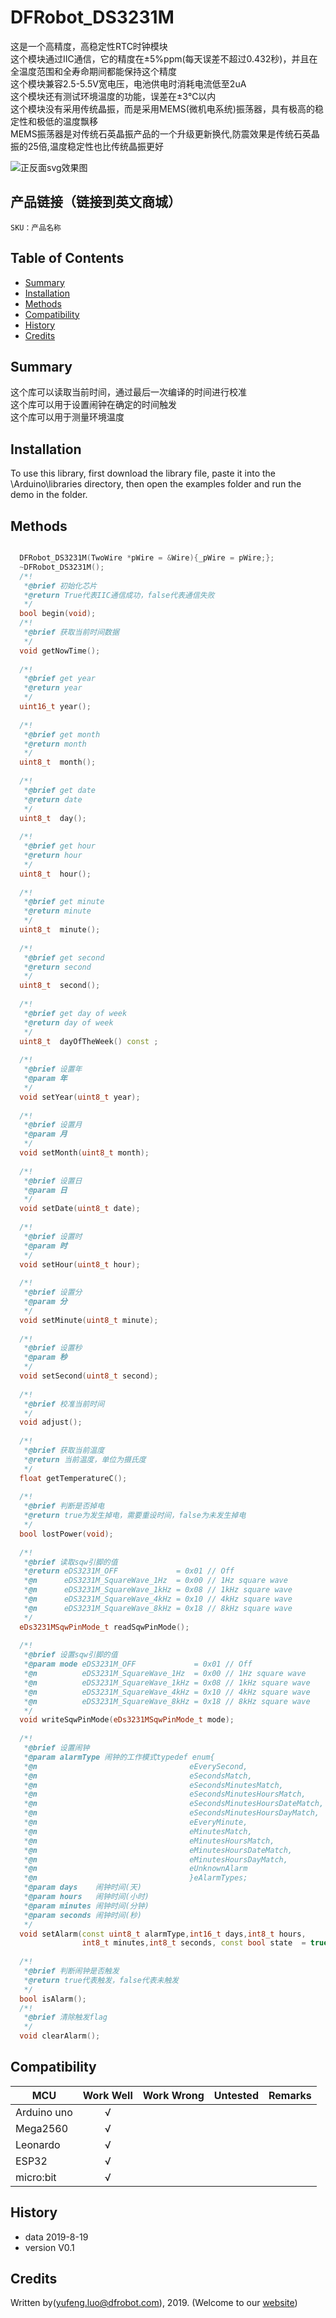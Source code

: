 # DFRobot_DS3231M
这是一个高精度，高稳定性RTC时钟模块<br>
这个模块通过IIC通信，它的精度在±5%ppm(每天误差不超过0.432秒)，并且在全温度范围和全寿命期间都能保持这个精度<br>
这个模块兼容2.5-5.5V宽电压，电池供电时消耗电流低至2uA<br>
这个模块还有测试环境温度的功能，误差在±3℃以内<br>
这个模块没有采用传统晶振，而是采用MEMS(微机电系统)振荡器，具有极高的稳定性和极低的温度飘移<br>
MEMS振荡器是对传统石英晶振产品的一个升级更新换代,防震效果是传统石英晶振的25倍,温度稳定性也比传统晶振更好<br>


![正反面svg效果图](https://github.com/ouki-wang/DFRobot_Sensor/raw/master/resources/images/SEN0245svg1.png)


## 产品链接（链接到英文商城）
    SKU：产品名称
   
## Table of Contents

* [Summary](#summary)
* [Installation](#installation)
* [Methods](#methods)
* [Compatibility](#compatibility)
* [History](#history)
* [Credits](#credits)

## Summary

这个库可以读取当前时间，通过最后一次编译的时间进行校准<br>
这个库可以用于设置闹钟在确定的时间触发<br>
这个库可以用于测量环境温度<br>

## Installation

To use this library, first download the library file, paste it into the \Arduino\libraries directory, then open the examples folder and run the demo in the folder.

## Methods

```C++

  DFRobot_DS3231M(TwoWire *pWire = &Wire){_pWire = pWire;};
  ~DFRobot_DS3231M();
  /*!
   *@brief 初始化芯片
   *@return True代表IIC通信成功，false代表通信失败
   */
  bool begin(void);
  /*!
   *@brief 获取当前时间数据
   */
  void getNowTime();
  
  /*!
   *@brief get year
   *@return year
   */
  uint16_t year();
  
  /*!
   *@brief get month
   *@return month
   */
  uint8_t  month();
  
  /*!
   *@brief get date
   *@return date
   */
  uint8_t  day();
  
  /*!
   *@brief get hour
   *@return hour
   */
  uint8_t  hour();
  
  /*!
   *@brief get minute
   *@return minute
   */
  uint8_t  minute();
  
  /*!
   *@brief get second
   *@return second
   */
  uint8_t  second();
  
  /*!
   *@brief get day of week
   *@return day of week
   */
  uint8_t  dayOfTheWeek() const ;
  
  /*!
   *@brief 设置年
   *@param 年
   */
  void setYear(uint8_t year);
  
  /*!
   *@brief 设置月
   *@param 月
   */
  void setMonth(uint8_t month);
  
  /*!
   *@brief 设置日
   *@param 日
   */
  void setDate(uint8_t date);
  
  /*!
   *@brief 设置时
   *@param 时
   */
  void setHour(uint8_t hour);
  
  /*!
   *@brief 设置分
   *@param 分
   */
  void setMinute(uint8_t minute);
  
  /*!
   *@brief 设置秒
   *@param 秒
   */
  void setSecond(uint8_t second);
  
  /*!
   *@brief 校准当前时间
   */
  void adjust();
  
  /*!
   *@brief 获取当前温度
   *@return 当前温度，单位为摄氏度
   */
  float getTemperatureC();
  
  /*!
   *@brief 判断是否掉电
   *@return true为发生掉电，需要重设时间，false为未发生掉电
   */
  bool lostPower(void);
  
  /*!
   *@brief 读取sqw引脚的值
   *@return eDS3231M_OFF             = 0x01 // Off
   *@n      eDS3231M_SquareWave_1Hz  = 0x00 // 1Hz square wave
   *@n      eDS3231M_SquareWave_1kHz = 0x08 // 1kHz square wave
   *@n      eDS3231M_SquareWave_4kHz = 0x10 // 4kHz square wave
   *@n      eDS3231M_SquareWave_8kHz = 0x18 // 8kHz square wave
   */
  eDs3231MSqwPinMode_t readSqwPinMode();
  
  /*!
   *@brief 设置sqw引脚的值
   *@param mode eDS3231M_OFF             = 0x01 // Off
   *@n          eDS3231M_SquareWave_1Hz  = 0x00 // 1Hz square wave
   *@n          eDS3231M_SquareWave_1kHz = 0x08 // 1kHz square wave
   *@n          eDS3231M_SquareWave_4kHz = 0x10 // 4kHz square wave
   *@n          eDS3231M_SquareWave_8kHz = 0x18 // 8kHz square wave
   */
  void writeSqwPinMode(eDs3231MSqwPinMode_t mode);
  
  /*!
   *@brief 设置闹钟
   *@param alarmType 闹钟的工作模式typedef enum{
   *@n                                  eEverySecond,                         //repeat
   *@n                                  eSecondsMatch,                        //repeat
   *@n                                  eSecondsMinutesMatch,                 //repeat
   *@n                                  eSecondsMinutesHoursMatch,            //repeat
   *@n                                  eSecondsMinutesHoursDateMatch,        //repeat
   *@n                                  eSecondsMinutesHoursDayMatch,         //repeat
   *@n                                  eEveryMinute,                         //repeat
   *@n                                  eMinutesMatch,                        //repeat
   *@n                                  eMinutesHoursMatch,                   //repeat
   *@n                                  eMinutesHoursDateMatch,               //repeat
   *@n                                  eMinutesHoursDayMatch,                //repeat
   *@n                                  eUnknownAlarm
   *@n                                  }eAlarmTypes;
   *@param days    闹钟时间(天)
   *@param hours   闹钟时间(小时)
   *@param minutes 闹钟时间(分钟)
   *@param seconds 闹钟时间(秒)
   */
  void setAlarm(const uint8_t alarmType,int16_t days,int8_t hours,
                int8_t minutes,int8_t seconds, const bool state  = true);
  
  /*!
   *@brief 判断闹钟是否触发
   *@return true代表触发，false代表未触发
   */
  bool isAlarm();
  /*!
   *@brief 清除触发flag
   */
  void clearAlarm();
```

## Compatibility

MCU                | Work Well    | Work Wrong   | Untested    | Remarks
------------------ | :----------: | :----------: | :---------: | -----
Arduino uno        |      √       |              |             | 
Mega2560        |      √       |              |             | 
Leonardo        |      √       |              |             | 
ESP32        |      √       |              |             | 
micro:bit        |      √       |              |             | 


## History

- data 2019-8-19
- version V0.1


## Credits

Written by(yufeng.luo@dfrobot.com), 2019. (Welcome to our [website](https://www.dfrobot.com/))





